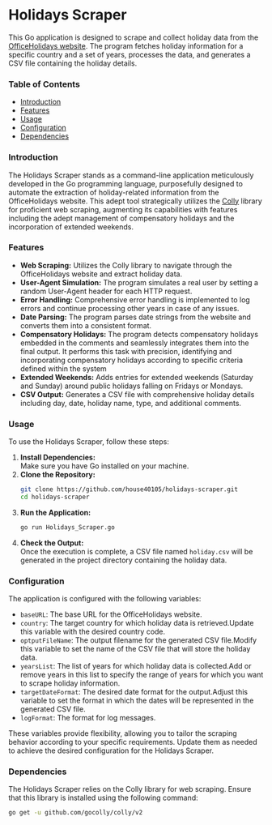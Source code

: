 # Holidays Scraper  
This Go application is designed to scrape and collect holiday data from the [OfficeHolidays website](https://www.officeholidays.com/). The program fetches holiday information for a specific country and a set of years, processes the data, and generates a CSV file containing the holiday details.
### Table of Contents  
- [Introduction](#Introduction)
- [Features](#Features)
- [Usage](#Usage)
- [Configuration](#Configuration)
- [Dependencies](#Dependencies)

### Introduction
The Holidays Scraper stands as a command-line application meticulously developed in the Go programming language, purposefully designed to automate the extraction of holiday-related information from the OfficeHolidays website. This adept tool strategically utilizes the [Colly](https://github.com/gocolly/colly) library for proficient web scraping, augmenting its capabilities with features including the adept management of compensatory holidays and the incorporation of extended weekends.  

### Features
- **Web Scraping:** Utilizes the Colly library to navigate through the OfficeHolidays website and extract holiday data.
- **User-Agent Simulation:**  The program simulates a real user by setting a random User-Agent header for each HTTP request.
- **Error Handling:**  Comprehensive error handling is implemented to log errors and continue processing other years in case of any issues.
- **Date Parsing:**  The program parses date strings from the website and converts them into a consistent format.
- **Compensatory Holidays:**  The program detects compensatory holidays embedded in the comments and seamlessly integrates them into the final output. It performs this task with precision, identifying and incorporating compensatory holidays according to specific criteria defined within the system
- **Extended Weekends:**  Adds entries for extended weekends (Saturday and Sunday) around public holidays falling on Fridays or Mondays.
- **CSV Output:**  Generates a CSV file with comprehensive holiday details including day, date, holiday name, type, and additional comments.

### Usage
To use the Holidays Scraper, follow these steps:
1. **Install Dependencies:**  
   Make sure you have Go installed on your machine.
2. **Clone the Repository:**
   ```sh
   git clone https://github.com/house40105/holidays-scraper.git
   cd holidays-scraper
   ```
3. **Run the Application:**
   ```sh
   go run Holidays_Scraper.go
   ```
4. **Check the Output:**  
   Once the execution is complete, a CSV file named `holiday.csv` will be generated in the project directory containing the holiday data.

### Configuration
The application is configured with the following variables:
- `baseURL`: The base URL for the OfficeHolidays website.  
- `country`: The target country for which holiday data is retrieved.Update this variable with the desired country code.  
- `optputFileName`: The output filename for the generated CSV file.Modify this variable to set the name of the CSV file that will store the holiday data.  
- `yearsList`: The list of years for which holiday data is collected.Add or remove years in this list to specify the range of years for which you want to scrape holiday information.  
- `targetDateFormat`: The desired date format for the output.Adjust this variable to set the format in which the dates will be represented in the generated CSV file.  
- `logFormat`: The format for log messages.  
  
These variables provide flexibility, allowing you to tailor the scraping behavior according to your specific requirements. Update them as needed to achieve the desired configuration for the Holidays Scraper.

### Dependencies
The Holidays Scraper relies on the Colly library for web scraping. Ensure that this library is installed using the following command:
```sh
go get -u github.com/gocolly/colly/v2
```
